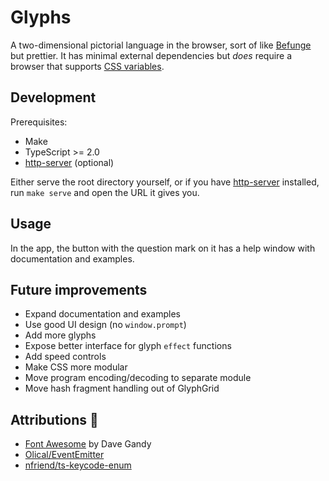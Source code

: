 # Glyphs

A two-dimensional pictorial language in the browser, sort of like [Befunge](https://esolangs.org/wiki/Befunge) but prettier. It has minimal external dependencies but *does* require a browser that supports [CSS variables](https://developer.mozilla.org/en-US/docs/Web/CSS/Using_CSS_variables).

## Development

Prerequisites:
- Make
- TypeScript >= 2.0
- [http-server] (optional)

Either serve the root directory yourself, or if you have [http-server] installed, run `make serve` and open the URL it gives you.

## Usage

In the app, the button with the question mark on it has a help window with documentation and examples.

## Future improvements

- Expand documentation and examples
- Use good UI design (no `window.prompt`)
- Add more glyphs
- Expose better interface for glyph `effect` functions
- Add speed controls
- Make CSS more modular
- Move program encoding/decoding to separate module
- Move hash fragment handling out of GlyphGrid

## Attributions 💖

- [Font Awesome](http://fontawesome.io/) by Dave Gandy
- [Olical/EventEmitter](https://github.com/Olical/EventEmitter)
- [nfriend/ts-keycode-enum](https://github.com/nfriend/ts-keycode-enum)

[http-server]: https://github.com/indexzero/http-server
